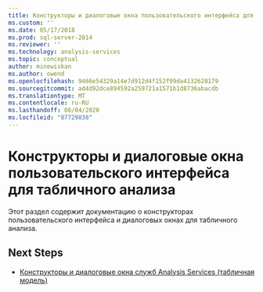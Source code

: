 ```yaml
---
title: Конструкторы и диалоговые окна пользовательского интерфейса для табличного анализа | Документация Майкрософт
ms.custom: ''
ms.date: 05/17/2018
ms.prod: sql-server-2014
ms.reviewer: ''
ms.technology: analysis-services
ms.topic: conceptual
author: minewiskan
ms.author: owend
ms.openlocfilehash: 9466e54329a14e7d912d4f152f99da4132628179
ms.sourcegitcommit: ad4d92dce894592a259721a1571b1d8736abacdb
ms.translationtype: MT
ms.contentlocale: ru-RU
ms.lasthandoff: 08/04/2020
ms.locfileid: "87729838"
---
```

# <a name="ui-designers-and-dialogs-for-tabular-analysis"></a>Конструкторы и диалоговые окна пользовательского интерфейса для табличного анализа

Этот раздел содержит документацию о конструкторах пользовательского интерфейса и диалоговых окнах для табличного анализа.

## <a name="next-steps"></a>Next Steps

- [Конструкторы и диалоговые окна служб Analysis Services (табличная модель)](../analysis-services-designers-and-dialog-boxes-tabular.md)

